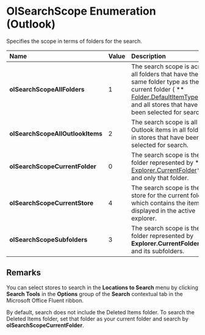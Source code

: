 
# OlSearchScope Enumeration (Outlook)

Specifies the scope in terms of folders for the search. 



|**Name**|**Value**|**Description**|
|:-----|:-----|:-----|
| **olSearchScopeAllFolders**|1|The search scope is across all folders that have the same folder type as the current folder ( ** [Folder.DefaultItemType](5a08d9aa-6bb7-0917-6d46-cb27cd03dace.md)**), and all stores that have been selected for search.|
| **olSearchScopeAllOutlookItems**|2|The search scope is all Outlook items in all folders in stores that have been selected for search.|
| **olSearchScopeCurrentFolder**|0|The search scope is the folder represented by  ** [Explorer.CurrentFolder](75e7f120-28df-0c3b-ec05-bd880621141b.md)**, and only that folder.|
| **olSearchScopeCurrentStore**|4|The search scope is the store for the current folder, which contains the item displayed in the active explorer. |
| **olSearchScopeSubfolders**|3|The search scope is the folder represented by  **Explorer.CurrentFolder** and its subfolders.|

## Remarks

You can select stores to search in the  **Locations to Search** menu by clicking **Search Tools** in the **Options** group of the **Search** contextual tab in the Microsoft Office Fluent ribbon.

By default, search does not include the Deleted Items folder. To search the Deleted Items folder, set that folder as your current folder and search by  **olSearchScopeCurrentFolder**.

